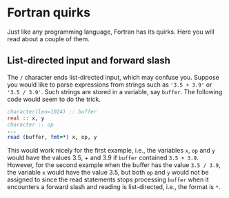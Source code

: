 # Fortran quirks

Just like any programming language, Fortran has its quirks.  Here you will read about
a couple of them.


## List-directed input and forward slash

The `/` character ends list-directed input, which may confuse you.  Suppose you would
like to parse expressions from strings such as `'3.5 + 3.9'` or `'3.5 / 3.9'`.  Such
strings are stored in a variable, say `buffer`.  The following code would seem to do
the trick.

~~~~fortran
character(len=1024) :: buffer
real :: x, y
character :: op
...
read (buffer, fmt=*) x, op, y
~~~~

This would work nicely for the first example, i.e., the variables `x`, `op` and `y`
would have the values 3.5, + and 3.9 if `buffer` contained `3.5 + 3.9`.  However, for
the second example when the buffer has the value `3.5 / 3.9`, the variable `x` would
have the value 3.5, but both `op` and `y` would not be assigned to since the read
statements stops processing `buffer` when it encounters a forward slash and
reading is list-directed, i.e., the format is `*`.
